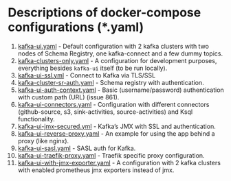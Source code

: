 # Descriptions of docker-compose configurations (*.yaml)

1. [kafka-ui.yaml](./kafka-ui.yaml) - Default configuration with 2 kafka clusters with two nodes of Schema Registry, one kafka-connect and a few dummy topics.
2. [kafka-clusters-only.yaml](./kafka-clusters-only.yaml) - A configuration for development purposes, everything besides `kafka-ui` itself (to be run locally).
3. [kafka-ui-ssl.yml](./kafka-ssl.yml) - Connect to Kafka via TLS/SSL
4. [kafka-cluster-sr-auth.yaml](./kafka-cluster-sr-auth.yaml) - Schema registry with authentication.
5. [kafka-ui-auth-context.yaml](./kafka-ui-auth-context.yaml) - Basic (username/password) authentication with custom path (URL) (issue 861).
6. [kafka-ui-connectors.yaml](./kafka-ui-connectors.yaml) - Configuration with different connectors (github-source, s3, sink-activities, source-activities) and Ksql functionality.
7. [kafka-ui-jmx-secured.yml](./kafka-ui-jmx-secured.yml) - Kafka’s JMX with SSL and authentication.
8. [kafka-ui-reverse-proxy.yaml](./kafka-ui-reverse-proxy.yaml) - An example for using the app behind a proxy (like nginx).
9. [kafka-ui-sasl.yaml](./kafka-ui-sasl.yaml) - SASL auth for Kafka.
10. [kafka-ui-traefik-proxy.yaml](./kafka-ui-traefik-proxy.yaml) - Traefik specific proxy configuration.
11. [kafka-ui-with-jmx-exporter.yaml](./kafka-ui-with-jmx-exporter.yaml) - A configuration with 2 kafka clusters with enabled prometheus jmx exporters instead of jmx.
